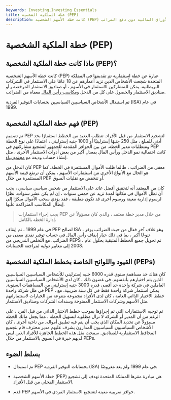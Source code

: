 ```yaml
---
keywords: Investing,Investing Essentials
title: خطة الملكية الشخصية (PEP)
description: كانت خطة الأسهم الشخصية (PEP) عبارة عن مخطط يمنح المقيمين في المملكة المتحدة الفرصة للاستثمار في سوق الأوراق المالية دون دفع الضرائب.
---
```


# خطة الملكية الشخصية (PEP)
## ماذا كانت خطة الملكية الشخصية (PEP)؟

كانت خطة الأسهم الشخصية (PEP) عبارة عن خطة استثمارية تم تقديمها في المملكة المتحدة شجعت الأشخاص الذين تزيد أعمارهم عن 18 عامًا على الاستثمار في الشركات البريطانية. يمكن للمشاركين الاستثمار في الأسهم ، أو صناديق الاستثمار المرخصة [،](/unittrust) أو صناديق الاستثمار والحصول على كل من الدخل [ومكاسب رأس المال](/capitalgain) معفاة من الضرائب.

تم استبدال الأشخاص السياسيين السياسيين بحسابات التوفير الفردية (ISA) في عام 1999.

## فهم خطة الملكية الشخصية (PEP)

تم تصميم PEP لتشجيع الاستثمار من قبل الأفراد. تتطلب العديد من الخطط استثمارًا بحد أدنى للمبلغ ، مثل 250 جنيهًا إسترلينيًا أو 1000 جنيه إسترليني ، اعتمادًا على نوع الخطة ومتطلبات مدير الخطة. من بين الحوافز المقدمة للجمهور لتشجيع مشاركتهم في PEP كانت احتمالية نمو الدخل ورأس المال بمعدل أكبر من بعض أدوات الاستثمار الأخرى ، مثل إنشاء حساب وديعة مع [مجتمع بناء](/building-society).

كان الدخل من PEP معفى من الضرائب ، طالما ظلت الأموال المستثمرة في الخطة. كما هو الحال مع الأنواع الأخرى من استثمارات الأسهم ، يمكن أن ترتفع قيمة الأسهم المستثمرة من خلال PEP أو تنخفض مع تقلبات السوق.

كان من المعتقد أنه لتحقيق أفضل عائد على الاستثمار من شخص سياسي سياسي ، يجب أن تظل الأموال في مكانها لمدة تزيد عن خمس سنوات ، إن لم يكن عشر سنوات. نظرًا لرسوم إدارية معينة ورسوم أخرى قد تكون مطبقة ، فقد يؤدي سحب الأموال مبكرًا إلى إبطال المكاسب المتراكمة عليها.

> يجب إجراء استثمارات PEP من خلال مدير خطة معتمد ، والذي كان مسؤولاً عن إدارة الخطة بالكامل.

>

في عام 1999 ، تم إيقاف PEP لصالح ISA ، وهو غلاف آخر فعال من حيث الضرائب يوفر تنوعًا أكبر ، بما في ذلك خيار إيقاف رأس المال في حساب توفير نقدي معفى من الضرائب. مع التخلص التدريجي من PEPS ، تم تحويل جميع الخطط المتبقية بحلول عام 2008 إلى معايير دولية لمراجعة الحسابات.

## القيود واللوائح الخاصة بخطط الملكية الشخصية (PEPs)

كان هناك حد مساهمة سنوي قدره 6000 جنيه إسترليني للأشخاص السياسيين السياسيين الذين يتم اختيارهم بأنفسهم. في غضون ذلك ، كان لدى الأشخاص السياسيين السياسيين العاملين في شركة واحدة حد أقصى قدره 3000 جنيه إسترليني من المساهمات السنوية. في ظل شركة واحدة PEP ، يمكن استثمار شركة واحدة فقط في كل سنة ضريبية. مع خطط الاختيار الذاتي العامة ، كان لدى الأفراد مجموعة متنوعة من الخيارات لاستثماراتهم مثل الأسهم وشركات الاستثمار المفتوحة وسندات الشركات وصناديق الاستثمار.

تم توجيه الاستثمارات التي تم إجراؤها بموجب خطط الاختيار الذاتي من قبل الفرد ، على الرغم من أن المدير أو الشركة لا تزال مطلوبة لتسهيل الخطة ، مما يجعل مالك الخطة مسؤولاً عن تحديد المكان الذي يجب أن يتم فيه تطبيق أمواله. من ناحية أخرى ، كان الأشخاص السياسيون السياسيون المدارون يشرف عليهم مدير محترف قام بتجميع المحافظ الاستثمارية للصناديق. سمحت مثل هذه الخطط الجاهزة للأفراد الذين ليس لديهم خبرة في السوق بالاستثمار من خلال PEPs.

## يسلط الضوء

- تم استبدال PEP بحسابات التوفير الفردية (ISA) في عام 1999 ولم يعد معروضًا.

- خطة الأسهم الشخصية (PEP) هي مبادرة مقرها المملكة المتحدة تهدف إلى تشجيع الاستثمار المحلي من قبل الأفراد.

- قدم PEP حوافز ضريبية معينة لتشجيع الاستثمار الفردي في الأسهم.

